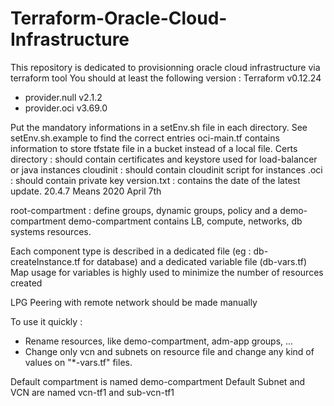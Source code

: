 # Terraform-Oracle-Cloud-Infrastructure
This repository is dedicated to provisionning oracle cloud infrastructure via terraform tool
You should at least the following version : 
Terraform v0.12.24
+ provider.null v2.1.2
+ provider.oci v3.69.0

Put the mandatory informations in a setEnv.sh file in each directory. 
See setEnv.sh.example to find the correct entries
oci-main.tf contains information to store tfstate file in a bucket instead of a local file. 
Certs directory : should contain certificates and keystore used for load-balancer or java instances
cloudinit : should contain cloudinit script for instances
.oci : should contain private key
version.txt : contains the date of the latest update. 20.4.7 Means 2020 April 7th 

root-compartment : define groups, dynamic groups, policy and a demo-compartment
demo-compartment contains LB, compute, networks, db systems resources.

Each component type is described in a dedicated file (eg : db-createInstance.tf for database) and a dedicated variable file (db-vars.tf)
Map usage for variables is highly used to minimize the number of resources created

LPG Peering with remote network should be made manually

To use it quickly : 
- Rename resources, like demo-compartment, adm-app groups, ...
- Change only vcn and subnets on resource file and change any kind of values on "*-vars.tf" files.

Default compartment is named demo-compartment
Default Subnet and VCN are named vcn-tf1 and sub-vcn-tf1